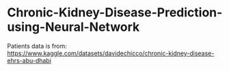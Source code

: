 # Chronic-Kidney-Disease-Prediction-using-Neural-Network
Patients data is from: https://www.kaggle.com/datasets/davidechicco/chronic-kidney-disease-ehrs-abu-dhabi
